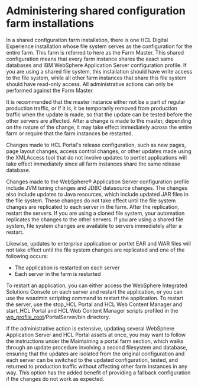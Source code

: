 # Administering shared configuration farm installations

In a shared configuration farm installation, there is one HCL Digital Experience installation whose file system serves as the configuration for the entire farm. This farm is referred to here as the Farm Master. This shared configuration means that every farm instance shares the exact same databases and IBM WebSphere Application Server configuration profile. If you are using a shared file system, this installation should have write access to the file system, while all other farm instances that share this file system should have read-only access. All administrative actions can only be performed against the Farm Master.

It is recommended that the master instance either not be a part of regular production traffic, or if it is, it be temporarily removed from production traffic when the update is made, so that the update can be tested before the other servers are affected. After a change is made to the master, depending on the nature of the change, it may take effect immediately across the entire farm or require that the farm instances be restarted.

Changes made to HCL Portal's release configuration, such as new pages, page layout changes, access control changes, or other updates made using the XMLAccess tool that do not involve updates to portlet applications will take effect immediately since all farm instances share the same release database.

Changes made to the WebSphere® Application Server configuration profile include JVM tuning changes and JDBC datasource changes. The changes also include updates to Java resources, which include updated JAR files in the file system. These changes do not take effect until the file system changes are replicated to each server in the farm. After the replication, restart the servers. If you are using a cloned file system, your automation replicates the changes to the other servers. If you are using a shared file system, file system changes are available to servers immediately after a restart.

Likewise, updates to enterprise application or portlet EAR and WAR files will not take effect until the file system changes are replicated and one of the following occurs:

-   The application is restarted on each server
-   Each server in the farm is restarted

To restart an application, you can either access the WebSphere Integrated Solutions Console on each server and restart the application, or you can use the wsadmin scripting command to restart the application. To restart the server, use the stop\_HCL Portal and HCL Web Content Manager and start\_HCL Portal and HCL Web Content Manager scripts profiled in the [wp\_profile\_root](../../../../guide_me/wpsdirstr.md#wp_profile_root)/PortalServer/bin directory.

If the administrative action is extensive, updating several WebSphere Application Server and HCL Portal assets at once, you may want to follow the instructions under the Maintaining a portal farm section, which walks through an update procedure involving a second filesystem and database, ensuring that the updates are isolated from the original configuration and each server can be switched to the updated configuration, tested, and returned to production traffic without affecting other farm instances in any way. This option has the added benefit of providing a fallback configuration if the changes do not work as expected.


